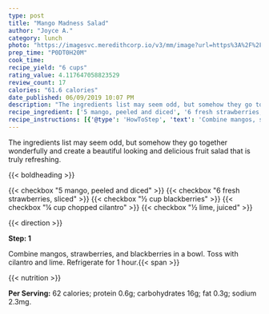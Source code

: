 ```yaml
---
type: post
title: "Mango Madness Salad"
author: "Joyce A."
category: lunch
photo: "https://imagesvc.meredithcorp.io/v3/mm/image?url=https%3A%2F%2Fimages.media-allrecipes.com%2Fuserphotos%2F383757.jpg"
prep_time: "P0DT0H20M"
cook_time: 
recipe_yield: "6 cups"
rating_value: 4.117647058823529
review_count: 17
calories: "61.6 calories"
date_published: 06/09/2019 10:07 PM
description: "The ingredients list may seem odd, but somehow they go together wonderfully and create a beautiful looking and delicious fruit salad that is truly refreshing."
recipe_ingredient: ['5 mango, peeled and diced', '6 fresh strawberries, sliced', '½ cup blackberries', '¼ cup chopped cilantro', '½ lime, juiced']
recipe_instructions: [{'@type': 'HowToStep', 'text': 'Combine mangos, strawberries, and blackberries in a bowl. Toss with cilantro and lime. Refrigerate for 1 hour.\n'}]
---
```


The ingredients list may seem odd, but somehow they go together wonderfully and create a beautiful looking and delicious fruit salad that is truly refreshing. 

{{< boldheading >}}

{{< checkbox "5  mango, peeled and diced" >}}
{{< checkbox "6  fresh strawberries, sliced" >}}
{{< checkbox "½ cup blackberries" >}}
{{< checkbox "¼ cup chopped cilantro" >}}
{{< checkbox "½  lime, juiced" >}}


{{< direction >}}

**Step: 1**

Combine mangos, strawberries, and blackberries in a bowl. Toss with cilantro and lime. Refrigerate for 1 hour.{{< span >}}

{{< nutrition >}}

**Per Serving:** 62 calories; protein 0.6g; carbohydrates 16g; fat 0.3g; sodium 2.3mg.